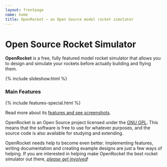 ```yaml
---
layout: frontpage
name: home
title: OpenRocket — an Open Source model rocket simulator
---
```


# Open Source Rocket Simulator

**OpenRocket** is a free, fully featured model rocket simulator that allows you to design and simulate your rockets before actually building and flying them.

<script>
    var images = [
        ["screenshots/slideshow_1.png", "alt text grey"],
        ["screenshots/slideshow_2.png", "alt text magenta"],
        ["screenshots/slideshow_3.png", "alt text purple"]
    ];
</script>
{% include slideshow.html %}

### Main Features

{% include features-special.html %}


Read more about its [features and see screenshots](features).

OpenRocket is an Open Source project licensed under the [GNU GPL](license). This means that the software is free to use for whatever purposes, and the source code is also available for studying and extending.

OpenRocket needs help to become even better. Implementing features, writing documentation and creating example designs are just a few ways of helping. If you are interested in helping make OpenRocket the best rocket simulator out there, _[please get involved](collaborate)_!
